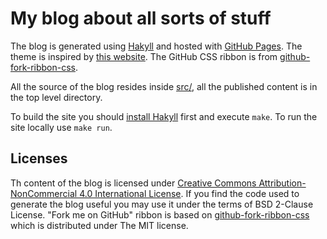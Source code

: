 # My blog about all sorts of stuff

The blog is generated using [Hakyll](https://jaspervdj.be/hakyll) and hosted
with [GitHub Pages](https://pages.github.com). The theme is inspired by [this
website](http://bettermotherfuckingwebsite.com). The GitHub CSS ribbon is from
[github-fork-ribbon-css](https://simonwhitaker.github.io/github-fork-ribbon-css).

All the source of the blog resides inside [src/](src), all the published
content is in the top level directory.

To build the site you should [install
Hakyll](https://jaspervdj.be/hakyll/tutorials/01-installation.html) first and
execute `make`. To run the site locally use `make run`.

## Licenses

Th content of the blog is licensed under [Creative Commons Attribution-NonCommercial 4.0 International License](http://creativecommons.org/licenses/by-nc/4.0/). If you find the code used to generate the blog useful you may use it under the terms of BSD 2-Clause License. "Fork me on GitHub" ribbon is based on [github-fork-ribbon-css](https://github.com/simonwhitaker/github-fork-ribbon-css) which is distributed under The MIT license.
